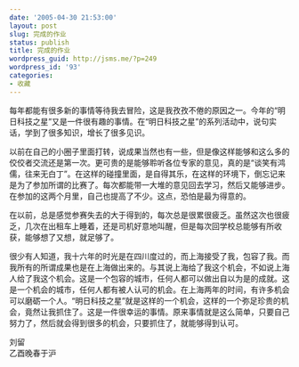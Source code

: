 ```yaml
---
date: '2005-04-30 21:53:00'
layout: post
slug: 完成的作业
status: publish
title: 完成的作业
wordpress_guid: http://jsms.me/?p=249
wordpress_id: '93'
categories:
- 收藏
---
```


每年都能有很多新的事情等待我去冒险，这是我孜孜不倦的原因之一。今年的“明日科技之星”又是一件很有趣的事情。在“明日科技之星”的系列活动中，说句实话，学到了很多知识，增长了很多见识。 

以前在自己的小圈子里面打转，说成果当然也有一些，但是像这样能够和这么多的佼佼者交流还是第一次。更可贵的是能够聆听各位专家的意见，真的是“谈笑有鸿儒，往来无白丁”。在这样的碰撞里面，是自得其乐，在这样的环境下，倒忘记来是为了参加所谓的比赛了。每次都能带一大堆的意见回去学习，然后又能够进步。在参加的这两个月里，自己也提高了不少。这点，恐怕是最为得意的。 

在以前，总是感觉参赛失去的大于得到的，每次总是很累很疲乏。虽然这次也很疲乏，几次在出租车上睡着，还是司机好意地叫醒，但是每次回学校总能够有所收获，能够想了又想，就足够了。 

很少有人知道，我十六年的时光是在四川度过的，而上海接受了我，包容了我。而我所有的所谓成果也是在上海做出来的。与其说上海给了我这个机会，不如说上海人给了我这个机会。这是一个包容的城市，任何人都可以做出自以为是的成就。这是一个机会的城市，任何人都有被人认可的机会。在上海两年的时间，有许多机会可以磨砺一个人。“明日科技之星”就是这样的一个机会，这样的一个弥足珍贵的机会，竟然让我抓住了。这是一件很幸运的事情。原来事情就是这么简单，只要自己努力了，然后就会得到很多的机会，只要抓住了，就能够得到认可。 

刘留  
乙酉晚春于沪
